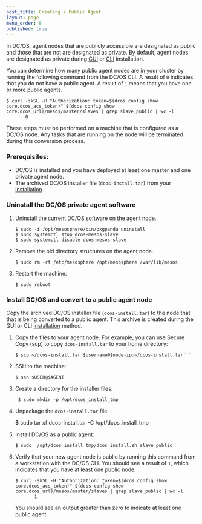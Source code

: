 ```yaml
---
post_title: Creating a Public Agent
layout: page
menu_order: 8
published: true
---
```


In DC/OS, agent nodes that are publicly accessible are designated as public and those that are not are designated as private. By default, agent nodes are designated as private during [GUI][1] or [CLI][2] installation.

You can determine how many public agent nodes are in your cluster by running the following command from the DC/OS CLI. A result of `0` indicates that you do not have a public agent. A result of `1` means that you have one or more public agents.

    $ curl -skSL -H "Authorization: token=$(dcos config show core.dcos_acs_token)" $(dcos config show core.dcos_url)/mesos/master/slaves | grep slave_public | wc -l
           0


These steps must be performed on a machine that is configured as a DC/OS node. Any tasks that are running on the node will be terminated during this conversion process.

### Prerequisites:

*   DC/OS is installed and you have deployed at least one master and one private agent node.
*   The archived DC/OS installer file (`dcos-install.tar`) from your [installation](/1.7/administration/installing/custom/gui/#backup).     

### Uninstall the DC/OS private agent software

1.  Uninstall the current DC/OS software on the agent node.

        $ sudo -i /opt/mesosphere/bin/pkgpanda uninstall
        $ sudo systemctl stop dcos-mesos-slave
        $ sudo systemctl disable dcos-mesos-slave

2.  Remove the old directory structures on the agent node.

        $ sudo rm -rf /etc/mesosphere /opt/mesosphere /var/lib/mesos

3.  Restart the machine.

        $ sudo reboot        

### Install DC/OS and convert to a public agent node
Copy the archived DC/OS installer file (`dcos-install.tar`) to the node that that is being converted to a public agent. This archive is created during the GUI or CLI [installation](/1.7/administration/installing/custom/gui/#backup) method.

1.  Copy the files to your agent node. For example, you can use Secure Copy (scp) to copy `dcos-install.tar` to your home directory:

        $ scp ~/dcos-install.tar $username@$node-ip:~/dcos-install.tar```

2.  SSH to the machine:

        $ ssh $USER@$AGENT

1.  Create a directory for the installer files:

         $ sudo mkdir -p /opt/dcos_install_tmp

1.  Unpackage the `dcos-install.tar` file:

    $ sudo tar xf dcos-install.tar -C /opt/dcos_install_tmp

3.  Install DC/OS as a public agent:

        $ sudo  /opt/dcos_install_tmp/dcos_install.sh slave_public

4.  Verify that your new agent node is public by running this command from a workstation with the DC/OS CLI. You should see a result of `1`, which indicates that you have at least one public node.

        $ curl -skSL -H "Authorization: token=$(dcos config show core.dcos_acs_token)" $(dcos config show core.dcos_url)/mesos/master/slaves | grep slave_public | wc -l
               1

    You should see an output greater than zero to indicate at least one public agent.

 [1]: /administration/installing/custom/gui/
 [2]: /administration/installing/custom/cli/
